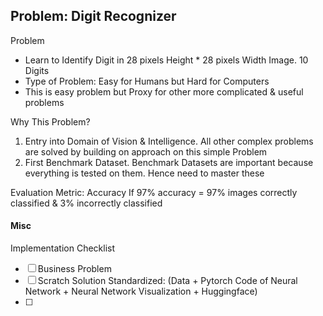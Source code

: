 ## Problem: Digit Recognizer
Problem
- Learn to Identify Digit in 28 pixels Height * 28 pixels Width Image. 10 Digits
- Type of Problem: Easy for Humans but Hard for Computers
- This is easy problem but Proxy for other more complicated & useful problems

Why This Problem?
1. Entry into Domain of Vision & Intelligence. All other complex problems are solved by building on approach on this simple Problem
2. First Benchmark Dataset. Benchmark Datasets are important because everything is tested on them. Hence need to master these

Evaluation Metric: Accuracy
If 97% accuracy = 97% images correctly classified & 3% incorrectly classified

#### Misc
Implementation Checklist
- [ ]  Business Problem
- [ ]  Scratch Solution Standardized: (Data + Pytorch Code of Neural Network + Neural Network Visualization + Huggingface)
- [ ]  